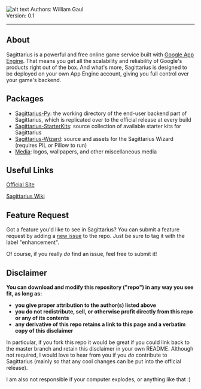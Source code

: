 ![alt text](https://raw.github.com/willyg302/Sagittarius/master/Media/Sagittarius_Logo_922x260.png "Sagittarius Logo")
Authors: William Gaul  
Version: 0.1

---

## About

Sagittarius is a powerful and free online game service built with [Google App Engine](https://cloud.google.com/products/). That means you get all the scalability and reliability of Google's products right out of the box. And what's more, Sagittarius is designed to be deployed on your own App Engine account, giving you full control over your game's backend.

## Packages

- [Sagittarius-Py](https://github.com/willyg302/Sagittarius/tree/master/Sagittarius-Py): the working directory of the end-user backend part of Sagittarius, which is replicated over to the official release at every build
- [Sagittarius-StarterKits](https://github.com/willyg302/Sagittarius/tree/master/Sagittarius-StarterKits): source collection of available starter kits for Sagittarius
- [Sagittarius-Wizard](https://github.com/willyg302/Sagittarius/tree/master/Sagittarius-Wizard): source and assets for the Sagittarius Wizard (requires PIL or Pillow to run)
- [Media](https://github.com/willyg302/Sagittarius/tree/master/Media): logos, wallpapers, and other miscellaneous media

## Useful Links

[Official Site](http://sagittarius-ogs.appspot.com/)

[Sagittarius Wiki](http://willyg302.github.io/Sagittarius/)

## Feature Request

Got a feature you'd like to see in Sagittarius? You can submit a feature request by adding a [new issue](https://github.com/willyg302/Sagittarius/issues?state=open) to the repo. Just be sure to tag it with the label "enhancement".

Of course, if you really _do_ find an issue, feel free to submit it!

## Disclaimer

__You can download and modify this repository ("repo") in any way you see fit, as long as:__
- __you give proper attribution to the author(s) listed above__
- __you do not redistribute, sell, or otherwise profit directly from this repo or any of its contents__
- __any derivative of this repo retains a link to this page and a verbatim copy of this disclaimer__

In particular, if you fork this repo it would be great if you could link back to the master branch and retain this disclaimer in your own README. Although not required, I would love to hear from you if you _do_ contribute to Sagittarius (mainly so that any cool changes can be put into the official release).

I am also not responsible if your computer explodes, or anything like that :)